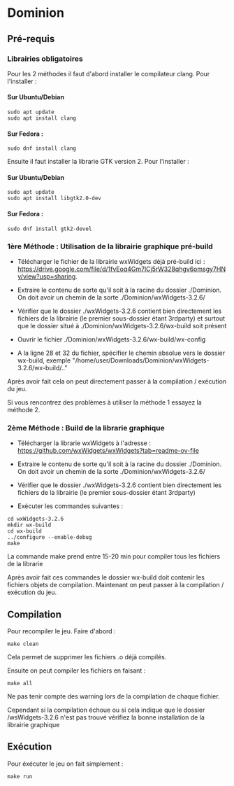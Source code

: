 # Dominion

## Pré-requis

### Librairies obligatoires

Pour les 2 méthodes il faut d'abord installer le compilateur clang. Pour l'installer : 

#### Sur Ubuntu/Debian

```console
sudo apt update
sudo apt install clang
```

#### Sur Fedora :
```console
sudo dnf install clang
```

Ensuite il faut installer la librarie GTK version 2. Pour l'installer : 

#### Sur Ubuntu/Debian

```console
sudo apt update
sudo apt install libgtk2.0-dev
```

#### Sur Fedora :
```console
sudo dnf install gtk2-devel
```



### 1ère Méthode : Utilisation de la librairie graphique pré-build
- Télécharger le fichier de la librairie wxWidgets déjà pré-build ici : https://drive.google.com/file/d/1fvEoq4Gm7lCj5rW328qhgv6omsgy7HNy/view?usp=sharing.

- Extraire le contenu de sorte qu'il soit à la racine du dossier ./Dominion. On doit avoir un chemin de la sorte ./Dominion/wxWidgets-3.2.6/

- Vérifier que le dossier ./wxWidgets-3.2.6 contient bien directement les fichiers de la librairie (le premier sous-dossier étant 3rdparty) et surtout que le dossier situé à ./Dominion/wxWidgets-3.2.6/wx-build soit présent

- Ouvrir le fichier ./Dominion/wxWidgets-3.2.6/wx-build/wx-config

- A la ligne 28 et 32 du fichier, spécifier le chemin absolue vers le dossier wx-build, exemple "/home/user/Downloads/Dominion/wxWidgets-3.2.6/wx-build/.."

Après avoir fait cela on peut directement passer à la compilation / exécution du jeu.

Si vous rencontrez des problèmes à utiliser la méthode 1 essayez la méthode 2.

### 2ème Méthode : Build de la librarie graphique

- Télécharger la librarie wxWidgets à l'adresse : https://github.com/wxWidgets/wxWidgets?tab=readme-ov-file

- Extraire le contenu de sorte qu'il soit à la racine du dossier ./Dominion. On doit avoir un chemin de la sorte ./Dominion/wxWidgets-3.2.6/

- Vérifier que le dossier ./wxWidgets-3.2.6 contient bien directement les fichiers de la librairie (le premier sous-dossier étant 3rdparty)

- Exécuter les commandes suivantes :

```console
cd wxWidgets-3.2.6
mkdir wx-build
cd wx-build
../configure --enable-debug
make
```

La commande make prend entre 15-20 min pour compiler tous les fichiers de la librarie

Après avoir fait ces commandes le dossier wx-build doit contenir les fichiers objets de compilation. Maintenant on peut passer à la compilation / exécution du jeu.

## Compilation

Pour recompiler le jeu. Faire d'abord : 

```console
make clean
```
Cela permet de supprimer les fichiers .o déjà compilés.

Ensuite on peut compiler les fichiers en faisant : 

```console
make all
```

Ne pas tenir compte des warning lors de la compilation de chaque fichier.

Cependant si la compilation échoue ou si cela indique que le dossier /wsWidgets-3.2.6 n'est pas trouvé vérifiez la bonne installation de la librairie graphique

## Exécution

Pour éxécuter le jeu on fait simplement : 

```console
make run
```


